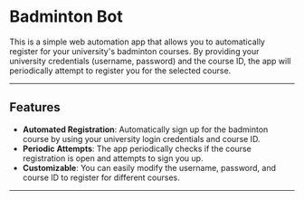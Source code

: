 # Badminton Bot

This is a simple web automation app that allows you to automatically register for your university's badminton courses. By providing your university credentials (username, password) and the course ID, the app will periodically attempt to register you for the selected course.

---

## Features

- **Automated Registration**: Automatically sign up for the badminton course by using your university login credentials and course ID.
- **Periodic Attempts**: The app periodically checks if the course registration is open and attempts to sign you up.
- **Customizable**: You can easily modify the username, password, and course ID to register for different courses.

---
